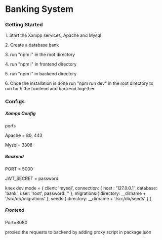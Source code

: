 ### <h1>Banking System</h1>  ###

<h3>Getting Started</h3>
<p>1. Start the Xampp services, Apache and Mysql</p>
<p>2. Create a database bank</p>
<p>3. run "npm i" in the root directory </p>
<p>4. run "npm i" in frontend directory</p>
<p>5. run "npm i" in backend directory</p>
<p>6. Once the installation is done run "npm run dev" in the root directory to run both the frontend and backend together</p>

<h3>Configs</h3>
<h5>Xampp Config</h5>
<p>ports</p>
<p>    Apache = 80, 443</p>
<p>    Mysql= 3306</p>

<h5>Backend</h5>
<p>PORT = 5000</p>
<p>JWT_SECRET = password</p>
<p>knex dev mode = {
    client: 'mysql',
    connection: {
      host : '127.0.0.1',
      database: 'bank',
      user: 'root',
      password: ''
    },
    migrations:{
      directory: __dirname + '/src/db/migrations'
    },
    seeds:{
      directory: __dirname + '/src/db/seeds'
    }
}</p>

<h5>Frontend</h5>
<p>Port=8080</p>
<p>proxied the requests to backend by adding proxy script in package.json</p>
